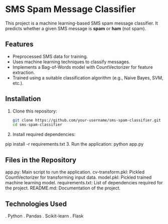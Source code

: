 
# SMS Spam Message Classifier

This project is a machine learning-based SMS spam message classifier. It predicts whether a given SMS message is **spam** or **ham** (not spam).

## Features
- Preprocessed SMS data for training.
- Uses machine learning techniques to classify messages.
- Implements a Bag-of-Words model with CountVectorizer for feature extraction.
- Trained using a suitable classification algorithm (e.g., Naive Bayes, SVM, etc.).

## Installation

1. Clone this repository:
   ```bash
   git clone https://github.com/your-username/sms-spam-classifier.git
   cd sms-spam-classifier
2. Install required dependencies:

  pip install -r requirements.txt
3. Run the application:
   python app.py


## Files in the Repository
app.py: Main script to run the application.
cv-transform.pkl: Pickled CountVectorizer for transforming input data.
model.pkl: Pickled trained machine learning model.
requirements.txt: List of dependencies required for the project.
README.md: Documentation of the project.

## Technologies Used
.  Python
.  Pandas
.  Scikit-learn
.  Flask 
